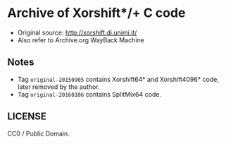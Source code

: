 # Archive of Xorshift\*/+ C code

* Original source: <http://xorshift.di.unimi.it/>
* Also refer to Archive.org WayBack Machine

## Notes

* Tag `original-20150905` contains Xorshift64\* and Xorshift4096\* code, later removed by the author.
* Tag `original-20160106` contains SplitMix64 code.

## LICENSE

CC0 / Public Domain.
